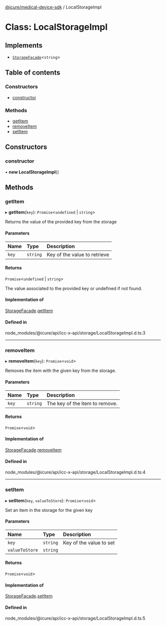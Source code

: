 [@icure/medical-device-sdk](../modules) / LocalStorageImpl

# Class: LocalStorageImpl

## Implements

- [`StorageFacade`](../interfaces/StorageFacade)<`string`\>

## Table of contents

### Constructors

- [constructor](LocalStorageImpl#constructor)

### Methods

- [getItem](LocalStorageImpl#getitem)
- [removeItem](LocalStorageImpl#removeitem)
- [setItem](LocalStorageImpl#setitem)

## Constructors

### constructor

• **new LocalStorageImpl**()

## Methods

### getItem

▸ **getItem**(`key`): `Promise`<`undefined` \| `string`\>

Returns the value of the provided key from the storage

#### Parameters

| Name | Type | Description |
| :------ | :------ | :------ |
| `key` | `string` | Key of the value to retrieve |

#### Returns

`Promise`<`undefined` \| `string`\>

The value associated to the provided key or undefined if not found.

#### Implementation of

[StorageFacade](../interfaces/StorageFacade).[getItem](../interfaces/StorageFacade#getitem)

#### Defined in

node_modules/@icure/api/icc-x-api/storage/LocalStorageImpl.d.ts:3

___

### removeItem

▸ **removeItem**(`key`): `Promise`<`void`\>

Removes the item with the given key from the storage.

#### Parameters

| Name | Type | Description |
| :------ | :------ | :------ |
| `key` | `string` | The key of the item to remove. |

#### Returns

`Promise`<`void`\>

#### Implementation of

[StorageFacade](../interfaces/StorageFacade).[removeItem](../interfaces/StorageFacade#removeitem)

#### Defined in

node_modules/@icure/api/icc-x-api/storage/LocalStorageImpl.d.ts:4

___

### setItem

▸ **setItem**(`key`, `valueToStore`): `Promise`<`void`\>

Set an item in the storage for the given key

#### Parameters

| Name | Type | Description |
| :------ | :------ | :------ |
| `key` | `string` | Key of the value to set |
| `valueToStore` | `string` |  |

#### Returns

`Promise`<`void`\>

#### Implementation of

[StorageFacade](../interfaces/StorageFacade).[setItem](../interfaces/StorageFacade#setitem)

#### Defined in

node_modules/@icure/api/icc-x-api/storage/LocalStorageImpl.d.ts:5
